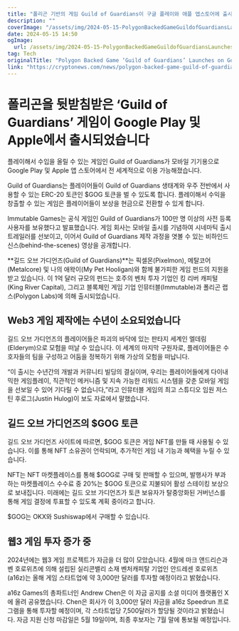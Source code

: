 ```yaml
---
title: "폴리곤 기반의 게임 Guild of Guardians이 구글 플레이와 애플 앱스토어에 출시되었습니다"
description: ""
coverImage: "/assets/img/2024-05-15-PolygonBackedGameGuildofGuardiansLaunchesonGooglePlayandApple_thumbnail.png"
date: 2024-05-15 14:50
ogImage: 
  url: /assets/img/2024-05-15-PolygonBackedGameGuildofGuardiansLaunchesonGooglePlayandApple_thumbnail.png
tag: Tech
originalTitle: "Polygon Backed Game ‘Guild of Guardians’ Launches on Google Play and Apple"
link: "https://cryptonews.com/news/polygon-backed-game-guild-of-guardians-launches-on-google-play-and-apple.htm"
---
```



# 폴리곤을 뒷받침받은 ‘Guild of Guardians’ 게임이 Google Play 및 Apple에서 출시되었습니다

플레이해서 수입을 올릴 수 있는 게임인 Guild of Guardians가 모바일 기기용으로 Google Play 및 Apple 앱 스토어에서 전 세계적으로 이용 가능해졌습니다.

Guild of Guardians는 플레이어들이 Guild of Guardians 생태계와 우주 전반에서 사용할 수 있는 ERC-20 토큰인 $GOG 토큰을 벌 수 있도록 합니다. 플레이해서 수익을 창출할 수 있는 게임은 플레이어들이 보상을 현금으로 전환할 수 있게 합니다.

Immutable Games는 공식 게임인 Guild of Guardians가 100만 명 이상의 사전 등록 사용자를 보유했다고 발표했습니다. 게임 회사는 모바일 출시를 기념하여 시네마틱 출시 트레일러를 선보이고, 이어서 Guild of Guardians 제작 과정을 엿볼 수 있는 비하인드 신스(behind-the-scenes) 영상을 공개합니다.



**길드 오브 가디언즈(Guild of Guardians)**는 픽셀몬(Pixelmon), 메탈코어(Metalcore) 및 나의 애왁이(My Pet Hooligan)와 함께 불가피한 게임 펀드의 지원을 받고 있습니다. 이 1억 달러 규모의 펀드는 호주의 벤처 투자 기업인 킹 리버 캐피털(King River Capital), 그리고 블록체인 게임 기업 인뮤터블(Immutable)과 폴리곤 랩스(Polygon Labs)에 의해 출시되었습니다.

## Web3 게임 제작에는 수년이 소요되었습니다

길드 오브 가디언즈의 플레이어들은 파괴의 바닥에 있는 판타지 세계인 엘데림(Elderym)으로 모험을 떠날 수 있습니다. 이 세계의 마지막 구원자로, 플레이어들은 수호자들의 팀을 구성하고 어둠을 정복하기 위해 가상의 모험을 떠납니다.

“이 출시는 수년간의 개발과 커뮤니티 빌딩의 결실이며, 우리는 플레이어들에게 다이내믹한 게임플레이, 직관적인 메커니즘 및 지속 가능한 리워드 시스템을 갖춘 모바일 게임을 선보일 수 있어 기다릴 수 없습니다,”라고 인뮤터블 게임의 최고 스튜디오 임원 저스틴 후로그(Justin Hulog)이 보도 자료에서 말했습니다.



## 길드 오브 가디언즈의 $GOG 토큰

길드 오브 가디언즈 사이트에 따르면, $GOG 토큰은 게임 NFT를 만들 때 사용될 수 있습니다. 이를 통해 NFT 소유권이 언락되며, 추가적인 게임 내 기능과 혜택을 누릴 수 있습니다.

NFT는 NFT 마켓플레이스를 통해 $GOG로 구매 및 판매할 수 있으며, 발행사가 부과하는 마켓플레이스 수수료 중 20%는 $GOG 토큰으로 지불되어 활성 스테이킹 보상으로 보내집니다. 미래에는 길드 오브 가디언즈가 토큰 보유자가 탈중앙화된 거버넌스를 통해 게임 결정에 투표할 수 있도록 계획 중이라고 합니다.

$GOG는 OKX와 Sushiswap에서 구매할 수 있습니다.



## 웹3 게임 투자 증가 중

2024년에는 웹3 게임 프로젝트가 자금을 더 많이 모았습니다. 4월에 마크 앤드리슨과 벤 호로위츠에 의해 설립된 실리콘밸리 소재 벤처캐피탈 기업인 안드레센 호로위츠(a16z)는 올해 게임 스타트업에 약 3,000만 달러를 투자할 예정이라고 밝혔습니다.

a16z Games의 총파트너인 Andrew Chen은 이 자금 공지를 소셜 미디어 플랫폼인 X에 올려 공유했습니다. Chen은 회사가 이 3,000만 달러 자금을 a16z Speedrun 프로그램을 통해 투자할 예정이며, 각 스타트업당 7,500달러가 할당될 것이라고 밝혔습니다. 자금 지원 신청 마감일은 5월 19일이며, 최종 후보자는 7월 말에 통보될 예정입니다.
